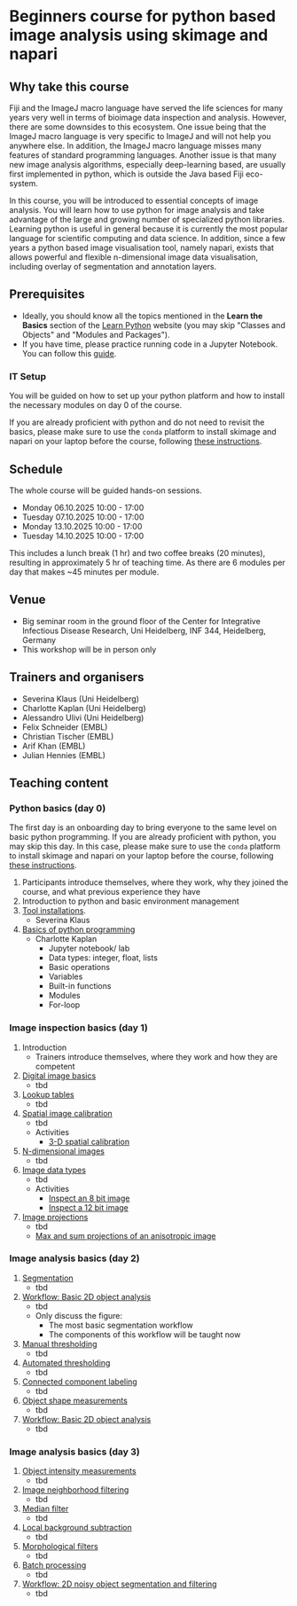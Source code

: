 # Beginners course for python based image analysis using skimage and napari

## Why take this course

Fiji and the ImageJ macro language have served the life sciences for many years very well in terms of bioimage data inspection and analysis. However, there are some downsides to this ecosystem. One issue being that the ImageJ macro language is very specific to ImageJ and will not help you anywhere else. In addition, the ImageJ macro language misses many features of standard programming languages. Another issue is that many new image analysis algorithms, especially deep-learning based, are usually first implemented in python, which is outside the Java based Fiji eco-system.

In this course, you will be introduced to essential concepts of image analysis. You will learn how to use python for image analysis and take advantage of the large and growing number of specialized python libraries. Learning python is useful in general because it is currently the most popular language for scientific computing and data science. In addition, since a few years a python based image visualisation tool, namely napari, exists that allows powerful and flexible n-dimensional image data visualisation, including overlay of segmentation and annotation layers.

## Prerequisites

* Ideally, you should know all the topics mentioned in the **Learn the Basics** section of the [Learn Python](https://www.learnpython.org/en/Welcome) website (you may skip "Classes and Objects" and "Modules and Packages").
* If you have time, please practice running code in a Jupyter Notebook. You can follow this [guide](https://jupyter.org/try-jupyter/retro/notebooks/?path=notebooks/Intro.ipynb).

### IT Setup

You will be guided on how to set up your python platform and how to install the necessary modules on day 0 of the course.  

If you are already proficient with python and do not need to revisit the basics, please make sure to use the `conda` platform to install skimage and napari on your laptop before the course, following [these instructions](https://neubias.github.io/training-resources/tool_installation/index.html#skimage_napari). 

## Schedule

The whole course will be guided hands-on sessions.

- Monday 06.10.2025 10:00 - 17:00
- Tuesday 07.10.2025 10:00 - 17:00
- Monday 13.10.2025 10:00 - 17:00
- Tuesday 14.10.2025 10:00 - 17:00 

This includes a lunch break (1 hr) and two coffee breaks (20 minutes), resulting in approximately 5 hr of teaching time.
As there are 6 modules per day that makes ~45 minutes per module.

## Venue

- Big seminar room in the ground floor of the Center for Integrative Infectious Disease Research, Uni Heidelberg, INF 344, Heidelberg, Germany
- This workshop will be in person only

## Trainers and organisers

- Severina Klaus (Uni Heidelberg)
- Charlotte Kaplan (Uni Heidelberg)
- Alessandro Ulivi (Uni Heidelberg)
- Felix Schneider (EMBL)
- Christian Tischer (EMBL)
- Arif Khan (EMBL)
- Julian Hennies (EMBL)

## Teaching content

### Python basics (day 0)

The first day is an onboarding day to bring everyone to the same level on basic python programming. If you are already proficient with python, you may skip this day. In this case, please make sure to use the `conda` platform to install skimage and napari on your laptop before the course, following [these instructions](https://neubias.github.io/training-resources/tool_installation/index.html#skimage_napari). 

1. Participants introduce themselves, where they work, why they joined the course, and what previous experience they have
1. Introduction to python and basic environment management
1. [Tool installations](https://neubias.github.io/training-resources/tool_installation/index.html#skimage_napari).
   - Severina Klaus
1. [Basics of python programming](https://heibox.uni-heidelberg.de/d/da0a61ef203347c7aff2/)
   - Charlotte Kaplan
       - Jupyter notebook/ lab
       - Data types: integer, float, lists
       - Basic operations
       - Variables
       - Built-in functions
       - Modules
       - For-loop

### Image inspection basics (day 1)

1. Introduction
    - Trainers introduce themselves, where they work and how they are competent
1. [Digital image basics](https://neubias.github.io/training-resources/pixels/index.html)
    - tbd
1. [Lookup tables](https://neubias.github.io/training-resources/lut/index.html)
    - tbd
1. [Spatial image calibration](https://neubias.github.io/training-resources/spatial_calibration/index.html) 
    - tbd
    - Activities
       - [3-D spatial calibration](https://neubias.github.io/training-resources/spatial_calibration/index.html#explore3D)
1. [N-dimensional images](https://neubias.github.io/training-resources/multidimensional_image_basics/index.html)
    - tbd
1. [Image data types](https://neubias.github.io/training-resources/datatypes/index.html) 
    - tbd
    - Activities
       - [Inspect an 8 bit image](https://neubias.github.io/training-resources/datatypes/index.html#saturation_8bit)
       - [Inspect a 12 bit image](https://neubias.github.io/training-resources/datatypes/index.html#saturation_12bit)
1. [Image projections](https://neubias.github.io/training-resources/projections/index.html)
    - tbd
    - [Max and sum projections of an anisotropic image]()

### Image analysis basics (day 2)
1. [Segmentation](https://neubias.github.io/training-resources/segmentation/index.html)
    - tbd
1. [Workflow: Basic 2D object analysis](https://neubias.github.io/training-resources/workflow_segment_2d_nuclei_measure_shape/index.html)
    - tbd
    - Only discuss the figure:
        - The most basic segmentation workflow
        - The components of this workflow will be taught now
1. [Manual thresholding](https://neubias.github.io/training-resources/binarization/index.html)
    - tbd
1. [Automated thresholding](https://neubias.github.io/training-resources/auto_threshold/index.html) 
    - tbd
1. [Connected component labeling](https://neubias.github.io/training-resources/connected_components/index.html)
    - tbd
1. [Object shape measurements](https://neubias.github.io/training-resources/measure_shapes/index.html)
    - tbd
1. [Workflow: Basic 2D object analysis](https://neubias.github.io/training-resources/workflow_segment_2d_nuclei_measure_shape/index.html)
    - tbd

### Image analysis basics (day 3)

1. [Object intensity measurements](https://neubias.github.io/training-resources/measure_intensities/index.html)
    - tbd
1. [Image neighborhood filtering](https://neubias.github.io/training-resources/filter_neighbourhood/index.html)
    - tbd
1. [Median filter](https://neubias.github.io/training-resources/median_filter/index.html)
    - tbd
1. [Local background subtraction](https://neubias.github.io/training-resources/local_background_correction/index.html)
    - tbd
1. [Morphological filters](https://neubias.github.io/training-resources/filter_morphological/index.html)
    - tbd
1. [Batch processing](https://neubias.github.io/training-resources/batch_processing/index.html)
    - tbd
1. [Workflow: 2D noisy object segmentation and filtering](https://neubias.github.io/training-resources/workflow_segment_2d_noisy_nuclei_filter_objects_measure_shape/index.html)
    - tbd



